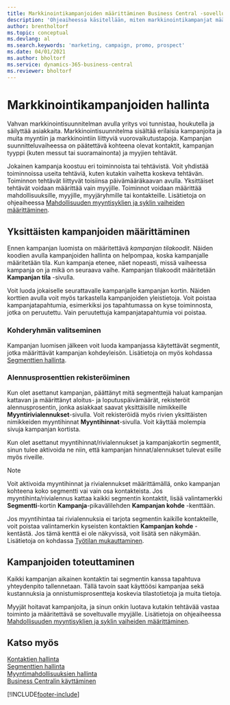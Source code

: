 ```yaml
---
title: Markkinointikampanjoiden määrittäminen Business Central -sovelluksessa | Microsoft Docs
description: 'Ohjeaiheessa käsitellään, miten markkinointikampanjat määritetään ja toteutetaan Business Central -sovelluksessa ja miten ne auttavat tunnistamaan ja houkuttelemaan prospekteja sekä säilyttämään asiakkaita.'
author: brentholtorf
ms.topic: conceptual
ms.devlang: al
ms.search.keywords: 'marketing, campaign, promo, prospect'
ms.date: 04/01/2021
ms.author: bholtorf
ms.service: dynamics-365-business-central
ms.reviewer: bholtorf
---
```

# <a name="managing-marketing-campaigns"></a>Markkinointikampanjoiden hallinta
Vahvan markkinointisuunnitelman avulla yritys voi tunnistaa, houkutella ja säilyttää asiakkaita. Markkinointisuunnitelma sisältää erilaisia kampanjoita ja muita myyntiin ja markkinointiin liittyviä vuorovaikutustapoja. Kampanjan suunnitteluvaiheessa on päätettävä kohteena olevat kontaktit, kampanjan tyyppi (kuten messut tai suoramainonta) ja myyjien tehtävät.

Jokainen kampanja koostuu eri toiminnoista tai tehtävistä. Voit yhdistää toiminnoissa useita tehtäviä, kuten kutakin vaihetta koskeva tehtävän. Toiminnon tehtävät liittyvät toisiinsa päivämääräkaavan avulla. Yksittäiset tehtävät voidaan määrittää vain myyjille. Toiminnot voidaan määrittää mahdollisuuksille, myyjille, myyjäryhmille tai kontakteille. Lisätietoja on ohjeaiheessa [Mahdollisuuden myyntisyklien ja syklin vaiheiden määrittäminen](marketing-how-setup-opportunity-sales-cycles-stages.md).

## <a name="defining-individual-campaigns"></a>Yksittäisten kampanjoiden määrittäminen
Ennen kampanjan luomista on määritettävä *kampanjan tilakoodit*. Näiden koodien avulla kampanjoiden hallinta on helpompaa, koska kampanjalle määritetään tila. Kun kampanja etenee, näet nopeasti, missä vaiheessa kampanja on ja mikä on seuraava vaihe. Kampanjan tilakoodit määritetään **Kampanjan tila** -sivulla.

Voit luoda jokaiselle seurattavalle kampanjalle kampanjan kortin. Näiden korttien avulla voit myös tarkastella kampanjoiden yleistietoja.
Voit poistaa kampanjatapahtumia, esimerkiksi jos tapahtumassa on kyse toiminnosta, jotka on peruutettu. Vain peruutettuja kampanjatapahtumia voi poistaa.

### <a name="selecting-the-target-audience"></a>Kohderyhmän valitseminen
Kampanjan luomisen jälkeen voit luoda kampanjassa käytettävät segmentit, jotka määrittävät kampanjan kohdeyleisön. Lisätietoja on myös kohdassa [Segmenttien hallinta](marketing-segments.md).

### <a name="registering-discount-percentages"></a>Alennusprosenttien rekisteröiminen
Kun olet asettanut kampanjan, päättänyt mitä segmenttejä haluat kampanjan kattavan ja määrittänyt aloitus- ja loputuspäivämäärät, rekisteröit alennusprosentin, jonka asiakkaat saavat yksittäisille nimikkeille **Myyntirivialennukset**-sivulla. Voit rekisteröidä myös rivien yksittäisten nimikkeiden myyntihinnat **Myyntihinnat**-sivulla. Voit käyttää molempia sivuja kampanjan kortista.

 Kun olet asettanut myyntihinnat/rivialennukset ja kampanjakortin segmentit, sinun tulee aktivoida ne niin, että kampanjan hinnat/alennukset tulevat esille myös riveille.

> [!NOTE]  
>   Voit aktivoida myyntihinnat ja rivialennukset määrittämällä, onko kampanjan kohteena koko segmentti vai vain osa kontakteista. Jos myyntihinta/rivialennus kattaa kaikki segmentin kontaktit, lisää valintamerkki **Segmentti**-kortin **Kampanja**-pikavälilehden **Kampanjan kohde** -kenttään.

Jos myyntihintaa tai rivialennuksia ei tarjota segmentin kaikille kontakteille, voit poistaa valintamerkin kyseisten kontaktien **Kampanjan kohde** -kentästä. Jos tämä kenttä ei ole näkyvissä, voit lisätä sen näkymään. Lisätietoja on kohdassa [Työtilan mukauttaminen](ui-personalization-user.md).

## <a name="conducting-campaigns"></a>Kampanjoiden toteuttaminen
Kaikki kampanjan aikainen kontaktin tai segmentin kanssa tapahtuva yhteydenpito tallennetaan. Tällä tavoin saat käyttöösi kampanjaa sekä kustannuksia ja onnistumisprosentteja koskevia tilastotietoja ja muita tietoja.

Myyjät hoitavat kampanjoita, ja sinun onkin luotava kutakin tehtävää vastaa toiminto ja määritettävä se soveltuvalle myyjälle. Lisätietoja on ohjeaiheessa [Mahdollisuuden myyntisyklien ja syklin vaiheiden määrittäminen](marketing-how-setup-opportunity-sales-cycles-stages.md).

## <a name="see-also"></a>Katso myös
[Kontaktien hallinta](marketing-contacts.md)  
[Segmenttien hallinta](marketing-segments.md)  
[Myyntimahdollisuuksien hallinta](marketing-manage-sales-opportunities.md)  
[Business Centralin käyttäminen](ui-work-product.md)  


[!INCLUDE[footer-include](includes/footer-banner.md)]
